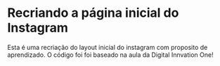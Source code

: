 # Recriando a página inicial do Instagram

Esta é uma recriação do layout inicial do instagram com proposito de aprendizado. O código foi foi baseado na aula da Digital Innvation One!



